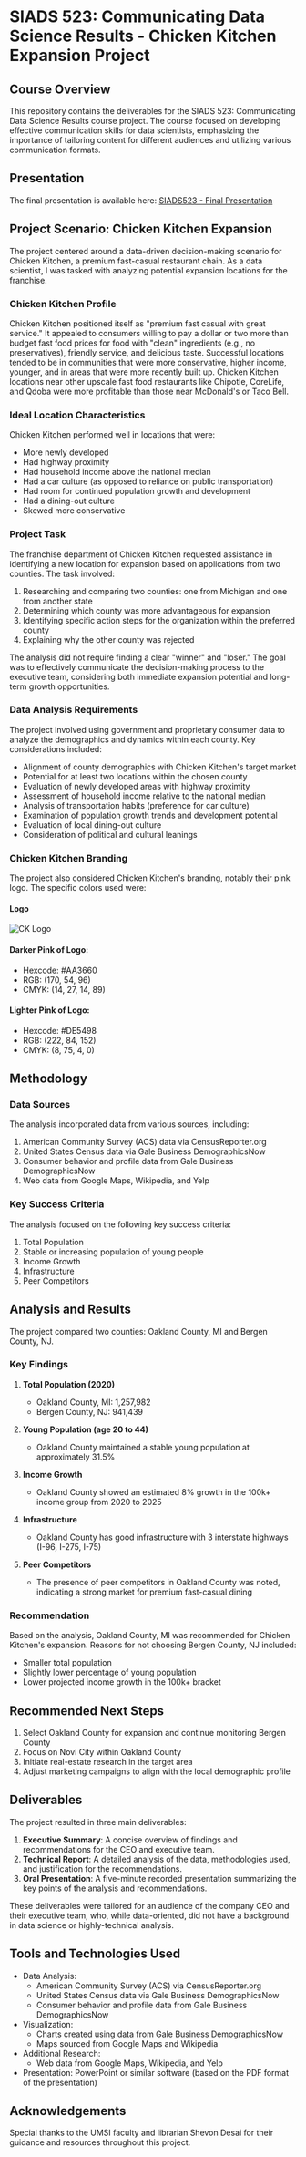 # SIADS 523: Communicating Data Science Results - Chicken Kitchen Expansion Project

## Course Overview

This repository contains the deliverables for the SIADS 523: Communicating Data Science Results course project. The course focused on developing effective communication skills for data scientists, emphasizing the importance of tailoring content for different audiences and utilizing various communication formats.

## Presentation
The final presentation is available here: [SIADS523 - Final Presentation](https://github.com/busera/mads__communicating_data_science_results/blob/main/reports/SIADS523%20-%20Final%20Presentation.pdf)

## Project Scenario: Chicken Kitchen Expansion

The project centered around a data-driven decision-making scenario for Chicken Kitchen, a premium fast-casual restaurant chain. As a data scientist, I was tasked with analyzing potential expansion locations for the franchise.

### Chicken Kitchen Profile

Chicken Kitchen positioned itself as "premium fast casual with great service." It appealed to consumers willing to pay a dollar or two more than budget fast food prices for food with "clean" ingredients (e.g., no preservatives), friendly service, and delicious taste. Successful locations tended to be in communities that were more conservative, higher income, younger, and in areas that were more recently built up. Chicken Kitchen locations near other upscale fast food restaurants like Chipotle, CoreLife, and Qdoba were more profitable than those near McDonald's or Taco Bell.

### Ideal Location Characteristics

Chicken Kitchen performed well in locations that were:
- More newly developed
- Had highway proximity
- Had household income above the national median
- Had a car culture (as opposed to reliance on public transportation)
- Had room for continued population growth and development
- Had a dining-out culture
- Skewed more conservative

### Project Task

The franchise department of Chicken Kitchen requested assistance in identifying a new location for expansion based on applications from two counties. The task involved:

1. Researching and comparing two counties: one from Michigan and one from another state
2. Determining which county was more advantageous for expansion
3. Identifying specific action steps for the organization within the preferred county
4. Explaining why the other county was rejected

The analysis did not require finding a clear "winner" and "loser." The goal was to effectively communicate the decision-making process to the executive team, considering both immediate expansion potential and long-term growth opportunities.

### Data Analysis Requirements

The project involved using government and proprietary consumer data to analyze the demographics and dynamics within each county. Key considerations included:

- Alignment of county demographics with Chicken Kitchen's target market
- Potential for at least two locations within the chosen county
- Evaluation of newly developed areas with highway proximity
- Assessment of household income relative to the national median
- Analysis of transportation habits (preference for car culture)
- Examination of population growth trends and development potential
- Evaluation of local dining-out culture
- Consideration of political and cultural leanings

### Chicken Kitchen Branding

The project also considered Chicken Kitchen's branding, notably their pink logo. The specific colors used were:

#### Logo
![CK Logo](docs/CK_logo.png)

#### Darker Pink of Logo:
- Hexcode: #AA3660
- RGB: (170, 54, 96)
- CMYK: (14, 27, 14, 89)

#### Lighter Pink of Logo:
- Hexcode: #DE5498
- RGB: (222, 84, 152)
- CMYK: (8, 75, 4, 0)

## Methodology

### Data Sources

The analysis incorporated data from various sources, including:

1. American Community Survey (ACS) data via CensusReporter.org
2. United States Census data via Gale Business DemographicsNow
3. Consumer behavior and profile data from Gale Business DemographicsNow
4. Web data from Google Maps, Wikipedia, and Yelp

### Key Success Criteria

The analysis focused on the following key success criteria:

1. Total Population
2. Stable or increasing population of young people
3. Income Growth
4. Infrastructure
5. Peer Competitors

## Analysis and Results

The project compared two counties: Oakland County, MI and Bergen County, NJ.

### Key Findings

1. **Total Population (2020)**
   - Oakland County, MI: 1,257,982
   - Bergen County, NJ: 941,439

2. **Young Population (age 20 to 44)**
   - Oakland County maintained a stable young population at approximately 31.5%

3. **Income Growth**
   - Oakland County showed an estimated 8% growth in the 100k+ income group from 2020 to 2025

4. **Infrastructure**
   - Oakland County has good infrastructure with 3 interstate highways (I-96, I-275, I-75)

5. **Peer Competitors**
   - The presence of peer competitors in Oakland County was noted, indicating a strong market for premium fast-casual dining

### Recommendation

Based on the analysis, Oakland County, MI was recommended for Chicken Kitchen's expansion. Reasons for not choosing Bergen County, NJ included:
- Smaller total population
- Slightly lower percentage of young population
- Lower projected income growth in the 100k+ bracket

## Recommended Next Steps

1. Select Oakland County for expansion and continue monitoring Bergen County
2. Focus on Novi City within Oakland County
3. Initiate real-estate research in the target area
4. Adjust marketing campaigns to align with the local demographic profile

## Deliverables

The project resulted in three main deliverables:

1. **Executive Summary**: A concise overview of findings and recommendations for the CEO and executive team.
2. **Technical Report**: A detailed analysis of the data, methodologies used, and justification for the recommendations.
3. **Oral Presentation**: A five-minute recorded presentation summarizing the key points of the analysis and recommendations.

These deliverables were tailored for an audience of the company CEO and their executive team, who, while data-oriented, did not have a background in data science or highly-technical analysis.

## Tools and Technologies Used

- Data Analysis: 
  - American Community Survey (ACS) via CensusReporter.org
  - United States Census data via Gale Business DemographicsNow
  - Consumer behavior and profile data from Gale Business DemographicsNow
- Visualization: 
  - Charts created using data from Gale Business DemographicsNow
  - Maps sourced from Google Maps and Wikipedia
- Additional Research:
  - Web data from Google Maps, Wikipedia, and Yelp
- Presentation: PowerPoint or similar software (based on the PDF format of the presentation)

## Acknowledgements

Special thanks to the UMSI faculty and librarian Shevon Desai for their guidance and resources throughout this project.